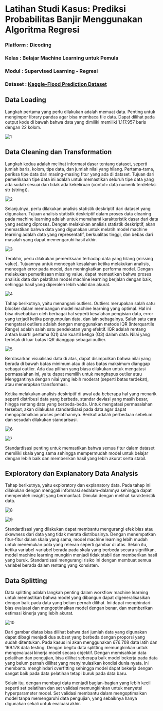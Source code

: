 # Latihan Studi Kasus: Prediksi Probabilitas Banjir Menggunakan Algoritma Regresi

### Platform : Dicoding

### Kelas : Belajar Machine Learning untuk Pemula

### Modul : Supervised Learning - Regresi

### Dataset : [Kaggle-Flood Prediction Dataset](https://www.kaggle.com/competitions/playground-series-s4e5/data)

## Data Loading

Langkah pertama yang perlu dilakukan adalah memuat data. Penting untuk mengimpor library pandas agar bisa membaca file data. Dapat dilihat pada output kode di bawah bahwa data yang dimiliki memiliki 1.117.957 baris dengan 22 kolom.

![1](https://github.com/user-attachments/assets/f342795a-5753-4398-9867-c75f1014ce13)

## Data Cleaning dan Transformation

Langkah kedua adalah melihat informasi dasar tentang dataset, seperti jumlah baris, kolom, tipe data, dan jumlah nilai yang hilang. Pertama-tama, periksa tipe data dari masing-masing fitur yang ada di dataset. Tujuan dari pemeriksaan tipe data ini adalah untuk memastikan seluruh tipe data yang ada sudah sesuai dan tidak ada kekeliruan (contoh: data numerik terdeteksi str (string)).

![2](https://github.com/user-attachments/assets/45aed034-869e-4d9e-9248-bc18834995cf)

Selanjutnya, perlu dilakukan analisis statistik deskriptif dari dataset yang digunakan. Tujuan analisis statistik deskriptif dalam proses data cleaning pada machine learning adalah untuk memahami karakteristik dasar dari data yang sedang diproses. Dengan melakukan analisis statistik deskriptif, akan memastikan bahwa data yang digunakan untuk melatih model machine learning adalah data yang representatif, berkualitas tinggi, dan bebas dari masalah yang dapat memengaruhi hasil akhir.

![3](https://github.com/user-attachments/assets/47eab36b-b685-46d0-9cd6-5afa16954439)

Terakhir, perlu dilakukan pemeriksaan terhadap data yang hilang (missing value). Tujuannya untuk mencegah kesalahan ketika melakukan analisis, mencegah error pada model, dan meningkatkan performa model. Dengan melakukan pemeriksaan missing value, dapat memastikan bahwa proses analisis data dan pelatihan model machine learning berjalan dengan baik, sehingga hasil yang diperoleh lebih valid dan akurat.

![4](https://github.com/user-attachments/assets/94b02328-98ab-4802-8a41-de107ff17c60)

Tahap berikutnya, yaitu menangani outliers. Outliers merupakan salah satu blocker dalam membangun model machine learning yang optimal. Hal ini bisa disebabkan oleh berbagai hal seperti kesalahan pengisian data, error yang terjadi ketika pengumpulan data, dan lain sebagainya. Salah satu cara mengatasi outliers adalah dengan menggunakan metode IQR (Interquartile Range) adalah salah satu pendekatan yang efektif. IQR adalah rentang antara kuartil pertama (Q1) dan kuartil ketiga (Q3) dalam data. Nilai yang terletak di luar batas IQR dianggap sebagai outlier.

![5](https://github.com/user-attachments/assets/befe54cc-a13b-44b2-9584-e4bcebe08899)

Berdasarkan visualisasi data di atas, dapat disimpulkan bahwa nilai yang berada di bawah batas minimum atau di atas batas maksimum dianggap sebagai outlier. Ada dua pilihan yang biasa dilakukan untuk mengatasi permasalahan ini, yaitu dapat memilih untuk menghapus outlier atau Menggantinya dengan nilai yang lebih moderat (seperti batas terdekat), atau menerapkan transformasi.

Ketika melakukan analisis deskriptif di awal ada beberapa hal yang menarik seperti distribusi data yang berbeda, standar deviasi yang masih besar, hingga rentang data yang berbeda-beda. Untuk mengatasi permasalahan tersebut, akan dilakukan standardisasi pada data agar dapat mengoptimalkan proses pelatihannya. Berikut adalah perbedaan sebelum dan sesudah dilakukan standarisasi.

![6](https://github.com/user-attachments/assets/a00d40ec-226b-4951-9369-ad87cc4373f0)

![7](https://github.com/user-attachments/assets/db6264f9-d176-4b33-829b-80b09d3c0f1d)

Standardisasi penting untuk memastikan bahwa semua fitur dalam dataset memiliki skala yang sama sehingga mempermudah model untuk belajar dengan lebih baik dan memberikan hasil yang lebih akurat serta stabil.

## Exploratory dan Explanatory Data Analysis

Tahap berikutnya, yaitu exploratory dan explanatory data. Pada tahap ini dilakukan dengan menggali informasi sedalam-dalamnya sehingga dapat memperoleh insight yang bermanfaat. Dimulai dengan melihat karakteristik data.

![8](https://github.com/user-attachments/assets/7d83a054-18e9-4b87-bba8-6c09c72ec0d4)

![9](https://github.com/user-attachments/assets/44cb95f9-1f72-487b-a45b-86b9e00ffc3c)

Standardisasi yang dilakukan dapat membantu mengurangi efek bias atau skewness dari data yang tidak merata distribusinya. Dengan menempatkan fitur-fitur dalam skala yang sama, model machine learning lebih mudah untuk menemukan pola yang relevan seperti gambar di atas. Selain itu, ketika variabel-variabel berada pada skala yang berbeda secara signifikan, model machine learning mungkin menjadi tidak stabil dan memberikan hasil yang buruk. Standardisasi mengurangi risiko ini dengan membuat semua variabel berada dalam rentang yang konsisten.

## Data Splitting

Data splitting adalah langkah penting dalam workflow machine learning untuk memastikan bahwa model yang dibangun dapat digeneralisasikan dengan baik pada data yang belum pernah dilihat. Ini dapat menghindari bias evaluasi dan mengoptimalkan model dengan benar, dan memberikan estimasi kinerja yang lebih akurat. 

![10](https://github.com/user-attachments/assets/9bf8fe02-d16e-4564-9cbb-7943bf7d8233)

Dari gambar diatas bisa dilihat bahwa dari jumlah data yang digunakan dapat dibagi menjadi dua subset yang berbeda dengan proporsi yang sudah ditentukan. Pada kasus ini akan menggunakan 676.708 data latih dan 169.178 data testing. Dengan begitu data splitting memungkinkan untuk mengevaluasi kinerja model secara objektif. Dengan memisahkan data pelatihan dan pengujian, bisa dilihat seberapa baik model bekerja pada data yang belum pernah dilihat yang menyimulasikan kondisi dunia nyata. Ini membantu menghindari overfitting sehingga model dapat bekerja dengan sangat baik pada data pelatihan tetapi buruk pada data baru. 

Selain itu, dengan membagi data menjadi bagian-bagian yang lebih kecil seperti set pelatihan dan set validasi memungkinkan untuk menyetel hyperparameter model. Set validasi membantu dalam mengoptimalkan model tanpa memengaruhi data pengujian, yang sebaiknya hanya digunakan sekali untuk evaluasi akhir.

